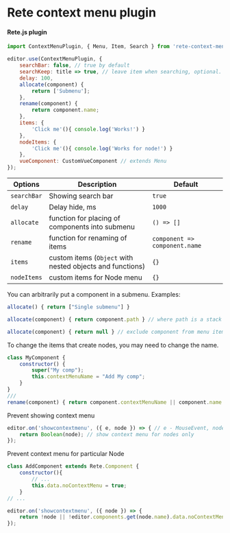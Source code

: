 Rete context menu plugin
====
#### Rete.js plugin

```js
import ContextMenuPlugin, { Menu, Item, Search } from 'rete-context-menu-plugin';

editor.use(ContextMenuPlugin, {
    searchBar: false, // true by default
    searchKeep: title => true, // leave item when searching, optional. For example, title => ['Refresh'].includes(title)
    delay: 100,
    allocate(component) {
        return ['Submenu'];
    },
    rename(component) {
        return component.name;
    },
    items: {
        'Click me'(){ console.log('Works!') }
    },
    nodeItems: {
        'Click me'(){ console.log('Works for node!') }
    },
    vueComponent: CustomVueComponent // extends Menu
});
```
| Options | Description | Default |
|-|-|-|
| `searchBar` | Showing search bar | `true`
| `delay` | Delay hide, ms | `1000`
| `allocate` | function for placing of components into submenu | `() => []`
| `rename` | function for renaming of items| `component => component.name`
| `items` | custom items (`Object` with nested objects and functions) | `{}`
| `nodeItems` | custom items for Node menu | `{}`


You can arbitrarily put a component in a submenu. Examples: 

```js
allocate() { return ["Single submenu"] }
```

```js
allocate(component) { return component.path } // where path is a stack of menu for every component
```


```js
allocate(component) { return null } // exclude component from menu items
```

To change the items that create nodes, you may need to change the name.

```js
class MyComponent {
    constructor() {
        super("My comp");
        this.contextMenuName = "Add My comp";
    }
}
///
rename(component) { return component.contextMenuName || component.name }
```

Prevent showing context menu

```js
editor.on('showcontextmenu', ({ e, node }) => { // e - MouseEvent, node - Node instance or null
    return Boolean(node); // show context menu for nodes only
});
```
Prevent context menu for particular Node

```js
class AddComponent extends Rete.Component {
    constructor(){
        // ...
        this.data.noContextMenu = true;
    }
// ...

editor.on('showcontextmenu', ({ node }) => {
    return !node || !editor.components.get(node.name).data.noContextMenu;
});
```